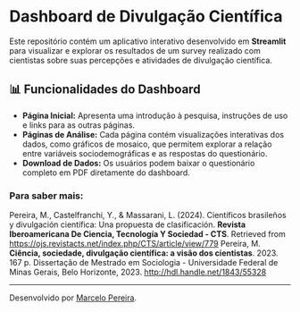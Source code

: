 # Dashboard de Divulgação Científica

Este repositório contém um aplicativo interativo desenvolvido em **Streamlit** para visualizar e explorar os resultados de um survey realizado com cientistas sobre suas percepções e atividades de divulgação científica.

## 📊 Funcionalidades do Dashboard

- **Página Inicial:** Apresenta uma introdução à pesquisa, instruções de uso e links para as outras páginas.
- **Páginas de Análise:** Cada página contém visualizações interativas dos dados, como gráficos de mosaico, que permitem explorar a relação entre variáveis sociodemográficas e as respostas do questionário.
- **Download de Dados:** Os usuários podem baixar o questionário completo em PDF diretamente do dashboard.

### Para saber mais:

Pereira, M., Castelfranchi, Y., & Massarani, L. (2024). Científicos brasileños y divulgación científica: Una propuesta de clasificación. **Revista Iberoamericana De Ciencia, Tecnología Y Sociedad - CTS**. Retrieved from https://ojs.revistacts.net/index.php/CTS/article/view/779
Pereira, M. **Ciência, sociedade, divulgação científica: a visão dos cientistas**. 2023. 167 p. Dissertação de Mestrado em Sociologia - Universidade Federal de Minas Gerais, Belo Horizonte, 2023. http://hdl.handle.net/1843/55328

---

Desenvolvido por [Marcelo Pereira](https://marcelo-pereira.notion.site/).
